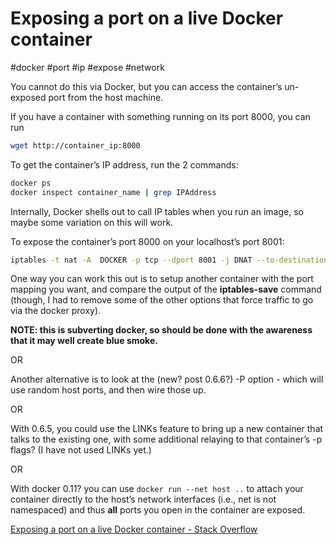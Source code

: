 # Exposing a port on a live Docker container

#docker #port #ip #expose #network 

You cannot do this via Docker, but you can access the container’s un-exposed port from the host machine.

If you have a container with something running on its port 8000, you can run

```bash
wget http://container_ip:8000
```

To get the container’s IP address, run the 2 commands:

```bash
docker ps
docker inspect container_name | grep IPAddress
```

Internally, Docker shells out to call IP tables when you run an image, so maybe some variation on this will work.

To expose the container’s port 8000 on your localhost’s port 8001:

```bash
iptables -t nat -A  DOCKER -p tcp --dport 8001 -j DNAT --to-destination 172.17.0.19:8000
```

One way you can work this out is to setup another container with the port mapping you want, and compare the output of the **iptables-save** command (though, I had to remove some of the other options that force traffic to go via the docker proxy).

**NOTE: this is subverting docker, so should be done with the awareness that it may well create blue smoke.**

OR

Another alternative is to look at the (new? post 0.6.6?) -P option - which will use random host ports, and then wire those up.

OR

With 0.6.5, you could use the LINKs feature to bring up a new container that talks to the existing one, with some additional relaying to that container’s -p flags? (I have not used LINKs yet.)

OR

With docker 0.11? you can use `docker run --net host ..` to attach your container directly to the host’s network interfaces (i.e., net is not namespaced) and thus **all** ports you open in the container are exposed.

[Exposing a port on a live Docker container - Stack Overflow](https://stackoverflow.com/questions/19897743/exposing-a-port-on-a-live-docker-container)